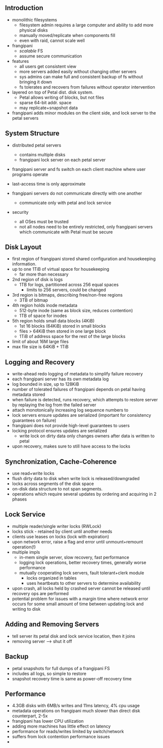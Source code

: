 ## Introduction

- monolithic filesystems
    - filesystem admin requires a large computer and ability to add more
    physical disks
    - manually moved/replicate when components fill
    - even with raid, cannot scale well
- frangipani
    - _scalable_ FS
    - assume secure communication
- features
    - all users get consistent view
    - more servers added easily without changing other servers
    - sys admins can make full and consistent backup of fs without bringing it down
    - fs tolerates and recovers from failures without operator intervention
- layered on top of Petal dist. disk system.
    - Petal allows writing of blocks, but not files
    - sparse 64-bit addr. space
    - may replicate+snapshot data
- frangipani adds minor modules on the client side, and lock server to the petal
servers


## System Structure

- distributed petal servers
    - contains multiple disks
    - frangipani lock server on each petal server
- frangipani server and fs switch on each client machine where user
  programs operate
- last-access time is only approximate
- frangipani servers do not communicate directly with one another
    - communicate only with petal and lock service

- security
    - all OSes must be trusted
    - not all nodes need to be entirely restricted, only frangipani
      servers which communicate with Petal must be secure

## Disk Layout

- first region of frangipani stored shared configuration and
  housekeeping information.
- up to one 1TiB of virtual space for housekeeping
    - far more than necessary
- 2nd region of disk is logs
    - 1TB for logs, partitioned across 256 equal spaces
        - limits to 256 servers, could be changed
- 3rd region is bitmaps, describing free/non-free regions
    - 3TB of bitmap
- 4th region holds inode metadata
    - 512-byte inode (same as block size, reduces contention)
    - 1TB of space for inodes
- 5th region holds small data blocks (4KiB)
    - 1st 16 blocks (64KiB) stored in small blocks
    - files > 64KiB then stored in one large block
    - 1TiB of address space for the rest of the large blocks
- limit of about 16M large files
- max file size is 64KiB + 1TiB

## Logging and Recovery

- write-ahead redo logging of metadata to simplify failure recovery
- each frangipani server has its own metadata log
- log bounded in size, up to 128KiB
- number of tolerated failures of frangipani depends on petal having
  metadata stored
- when failure is detected, runs recovery, which attempts to restore
  server by replaying the log from the failed server
- attach monotonically increasing log sequence numbers to
- lock servers ensure updates are serialized (important for consistency
  guarantees on failure)
- frangipani does not provide high-level guarantees to users
- locking protocol ensures updates are serialized
  - write lock on dirty data only changes owners after data is written
    to petal
- upon recovery, makes sure to still have access to the locks

## Synchronization, Cache-Coherence

- use read+write locks
- flush dirty data to disk when write lock is released/downgraded
- locks across segments of the disk space
- on-disk data structure to not span segments.
- operations which require several updates by ordering and acquiring in 2 phases


## Lock Service

- multiple reader/single writer locks (RWLock)
- locks stick - retained by client until another needs
- clients use leases on locks (lock with expiration)
- upon network error, raise a flag and error until unmount+remount operation(!)
- multiple impls
    - in-mem single server, slow recovery, fast performance
    - logging lock operations, better recovery times, generally worse performance
    - mutually cooperating lock servers, fault tolerant+clerk module
        - locks organized in tables
        - uses heartbeats to other servers to determine availability
- upon crash, all locks held by crashed server cannot be released until
  recovery ops are performed
- potential problem for issues with a margin time where network error
  occurs for some small amount of time between updating lock and writing to disk

## Adding and Removing Servers

- tell server its petal disk and lock service location, then it joins
- removing server --> shut it off

## Backup

- petal snapshots for full dumps of a frangipani FS
- includes all logs, so simple to restore
- snapshot recovery time is same as power-off recovery time

## Performance

- 4.3GB disks with 6MB/s writes and 11ms latency, 4% cpu usage
- metadata operations on frangipani much slower than direct disk
  counterpart, 2-5x
- frangipani has lower CPU utilization
- adding more machines has little effect on latency
- performance for reads/writes limited by switch/network
- suffers from lock contention performance issues
-